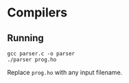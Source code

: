 # Compilers
## Running

```
gcc parser.c -o parser
./parser prog.ho
```
Replace `prog.ho` with any input filename.
